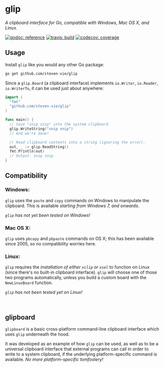 # glip

_A clipboard interface for Go, compatible with Windows, Mac OS X, and Linux._

[![godoc: reference][godoc-img]][godoc]
[![travis: build][travis-img]][travis]
[![codecov: coverage][codecov-img]][codecov]

## Usage

Install `glip` like you would any other Go package:

```bash
go get github.com/steven-xie/glip
```

Since a `glip.Board` (a clipboard interface) implements `io.Writer`,
`io.Reader`, `io.WriterTo`, it can be used just about anywhere:

```go
import (
  "fmt"
  "github.com/steven-xie/glip"
)

func main() {
  // Save "snip snip" into the system clipboard.
  glip.WriteString("snip snip")
  // And we're done!

  // Read clipboard contents into a string (ignoring the error).
  out, _ := glip.ReadString()
  fmt.Println(out)
  // Output: snip snip
}
```

## Compatibility

### Windows:

`glip` uses the `paste` and `copy` commands on Windows to manipulate the
clipboard. This is available _starting from Windows 7, and onwards_.

_`glip` has not yet been tested on Windows!_

### Mac OS X:

`glip` uses `pbcopy` and `pbpaste` commands on OS X; this has been available
since 2005, so no compatibility worries here.

### Linux:

`glip` requires the _installation of either `xclip` or `xsel`_ to function on
Linux (since there's no built-in clipboard interface). `glip` will choose
one of those two programs automatically, unless you build a custom board with
the `NewLinuxBoard` function.

_`glip` has not been tested yet on Linux!_

<br />

## glipboard

`glipboard` is a basic cross-platform command-line clipboard interface
which uses `glip` underneath the hood.

It was developed as an example of how `glip` can be used, as well as to be a
universal clipboard interface that external programs can call in order to write
to a system clipboard, if the underlying platform-specific command is available.
_No more platform-specific tomfoolery!_

[godoc]: https://godoc.org/github.com/steven-xie/glip
[godoc-img]: https://godoc.org/github.com/steven-xie/glip?status.svg
[travis]: https://travis-ci.org/steven-xie/glip
[travis-img]: https://travis-ci.org/steven-xie/glip.svg?branch=master
[codecov]: https://codecov.io/gh/steven-xie/glip
[codecov-img]: https://codecov.io/gh/steven-xie/glip/branch/master/graph/badge.svg
